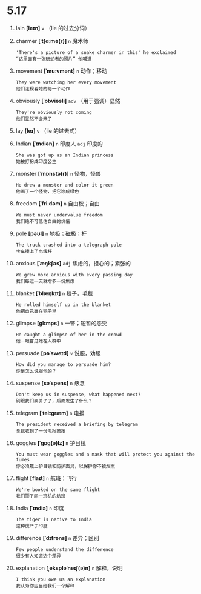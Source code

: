 # 5.17


1. lain **[leɪn]** `v` （lie 的过去分词）

2. charmer **[ˈtʃɑːmə(r)]** `n` 魔术师
    ```
    'There's a picture of a snake charmer in this' he exclaimed
    “这里面有一张玩蛇者的照片” 他喊道
    ```

3. movement **[ˈmuːvmənt]** `n` 动作；移动
    ```
    They were watching her every movement
    他们注视着她的每一个动作
    ```

4. obviously **[ˈɒbviəsli]** `adv` （用于强调）显然
    ```
    They're obviously not coming
    他们显然不会来了
    ```

5. lay **[leɪ]** `v` （lie 的过去式）

6. Indian **[ˈɪndiən]** `n` 印度人 `adj` 印度的
    ```
    She was got up as an Indian princess
    她被打扮成印度公主
    ```

7. monster **[ˈmɒnstə(r)]** `n` 怪物，怪兽
    ```
    He drew a monster and color it green
    他画了一个怪物，把它涂成绿色
    ```

8. freedom **[ˈfriːdəm]** `n` 自由权；自由
    ```
    We must never undervalue freedom
    我们绝不可低估自由的价值
    ```

9. pole **[pəʊl]** `n` 地极；磁极；杆
    ```
    The truck crashed into a telegraph pole
    卡车撞上了电线杆
    ```

10. anxious **[ˈæŋkʃəs]** `adj` 焦虑的，担心的；紧张的
    ```
    We grew more anxious with every passing day
    我们每过一天就增多一份焦虑
    ```

11. blanket **[ˈblæŋkɪt]** `n` 毯子，毛毯
    ```
    He rolled himself up in the blanket
    他把自己裹在毯子里
    ```

12. glimpse **[ɡlɪmps]** `n` 一瞥；短暂的感受
    ```
    He caught a glimpse of her in the crowd
    他一眼瞥见她在人群中
    ```

13. persuade **[pəˈsweɪd]** `v` 说服，劝服
    ```
    How did you manage to persuade him?
    你是怎么说服他的？
    ```

14. suspense **[səˈspens]** `n` 悬念
    ```
    Don't keep us in suspense, what happened next?
    别跟我们卖关子了，后面发生了什么？
    ```

15. telegram **[ˈtelɪɡræm]** `n` 电报
    ```
    The president received a briefing by telegram
    总裁收到了一份电报简报
    ```

16. goggles **[ˈɡɒɡ(ə)lz]** `n` 护目镜
    ```
    You must wear goggles and a mask that will protect you against the fumes
    你必须戴上护目镜和防护面具，以保护你不被烟熏
    ```

17. flight **[flaɪt]** `n` 航班；飞行
    ```
    We're booked on the same flight
    我们顶了同一班机的航班
    ```

18. India **[ˈɪndiə]** `n` 印度
    ```
    The tiger is native to India
    这种虎产于印度
    ```

19. difference **[ˈdɪfrəns]** `n` 差异；区别
    ```
    Few people understand the difference
    很少有人知道这个差异
    ```

20. explanation **[ˌekspləˈneɪʃ(ə)n]** `n` 解释，说明
    ```
    I think you owe us an explanation
    我认为你应当给我们一个解释
    ```
